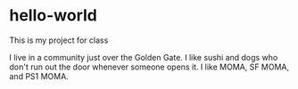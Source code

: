 # hello-world
This is my project for class

I live in a community just over the Golden Gate. I like sushi and dogs who don't run out the door whenever someone opens it. I like MOMA, SF MOMA, and PS1 MOMA.
